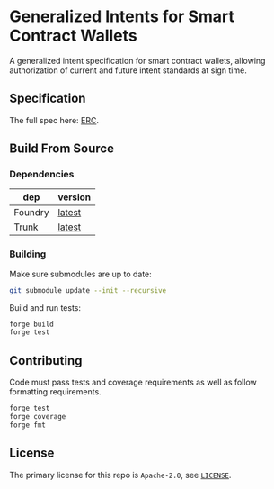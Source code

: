 # Generalized Intents for Smart Contract Wallets

<!-- Disable markdownlint for long lines. -->
<!-- markdownlint-disable-file MD013 -->

A generalized intent specification for smart contract wallets, allowing authorization of current and future intent standards at sign time.

## Specification

The full spec here: [ERC](./proposal/EIPS/eip-xxxx.md).

## Build From Source

### Dependencies

| dep     | version                                                           |
| ------- | ----------------------------------------------------------------- |
| Foundry | [latest](https://book.getfoundry.sh/getting-started/installation) |
| Trunk   | [latest](https://docs.trunk.io/docs/install)                      |

### Building

Make sure submodules are up to date:

```sh
git submodule update --init --recursive
```

Build and run tests:

```sh
forge build
forge test
```

## Contributing

Code must pass tests and coverage requirements as well as follow formatting requirements.

```sh
forge test
forge coverage
forge fmt
```

## License

The primary license for this repo is `Apache-2.0`, see [`LICENSE`](./LICENSE).
